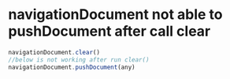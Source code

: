 # navigationDocument not able to pushDocument after call clear

```javascript
navigationDocument.clear()
//below is not working after run clear()
navigationDocument.pushDocument(any)
````

